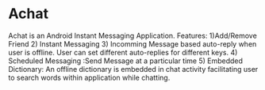 # Achat
Achat is an Android Instant Messaging Application. 
Features: 
1)Add/Remove Friend
2) Instant Messaging
3) Incomming Message based auto-reply when user is offline. User can set different auto-replies for different keys.
4) Scheduled Messaging :Send Message at a particular time
5) Embedded Dictionary: An offline dictionary is embedded in chat activity facilitating user to search words within application while chatting.
